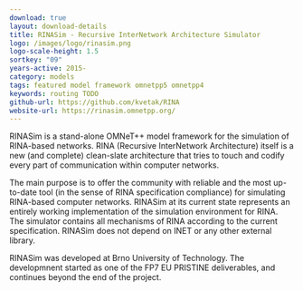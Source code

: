 ```yaml
---
download: true
layout: download-details
title: RINASim - Recursive InterNetwork Architecture Simulator
logo: /images/logo/rinasim.png
logo-scale-height: 1.5
sortkey: "09"
years-active: 2015-
category: models
tags: featured model framework omnetpp5 omnetpp4
keywords: routing TODO
github-url: https://github.com/kvetak/RINA
website-url: https://rinasim.omnetpp.org/
---
```


RINASim is a stand-alone OMNeT++ model framework for the simulation of
RINA-based networks. RINA (Recursive InterNetwork Architecture) itself
is a new (and complete) clean-slate architecture that tries to touch
and codify every part of communication within computer networks.

The main purpose is to offer the community with reliable and the most up-to-date
tool (in the sense of RINA specification compliance) for simulating RINA-based
computer networks. RINASim at its current state represents an entirely working
implementation of the simulation environment for RINA. The simulator contains
all mechanisms of RINA according to the current specification.
RINASim does not depend on INET or any other external library.

RINASim was developed at Brno University of Technology. The developmnent
started as one of the FP7 EU PRISTINE deliverables, and continues beyond
the end of the project.
